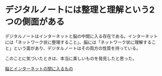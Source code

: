 # デジタルノートには整理と理解という2つの側面がある

デジタルノートはインターネットと脳の中間に入る存在である。インターネットには「ネットワーク状に整理すること」、脳には「ネットワーク状に理解すること」という面があり、デジタルノートはその両方の性質を持っている。

このことに気づいたときは、本当に美しいものを発見したと思った。

[脳とインターネットの間に入るもの](脳とインターネットの間に入るもの.md)
